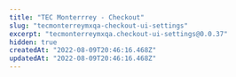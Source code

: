 ```yaml
---
title: "TEC Monterrrey - Checkout"
slug: "tecmonterreymxqa-checkout-ui-settings"
excerpt: "tecmonterreymxqa.checkout-ui-settings@0.0.37"
hidden: true
createdAt: "2022-08-09T20:46:16.468Z"
updatedAt: "2022-08-09T20:46:16.468Z"
---
```

